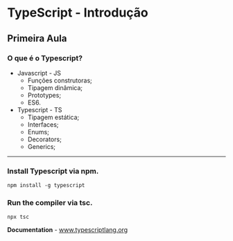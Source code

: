 # TypeScript - Introdução
## Primeira Aula
### O que é o Typescript?

- Javascript - JS
  - Funções construtoras;
  - Tipagem dinâmica;
  - Prototypes;
  - ES6.
- Typescript - TS
  - Tipagem estática;
  - Interfaces;
  - Enums;
  - Decorators;
  - Generics;
---

### Install Typescript via npm.
~~~
npm install -g typescript
~~~

### Run the compiler via tsc.
~~~
npx tsc
~~~

**Documentation** - www.typescriptlang.org